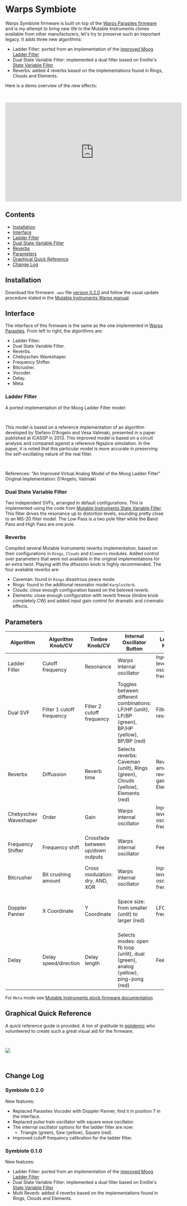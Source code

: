 <!--
.. title: Warps Symbiote
.. slug: warps-symbiote
.. date: 2023-07-02 19:09:09 UTC-05:00
.. tags: mutable instruments, eurorack
.. category: music programming
.. link: 
.. description: 
.. type: text
-->

# Warps Symbiote

Warps Symbiote firmware is built on top of the [Warps Parasites firmware](https://mqtthiqs.github.io/parasites/warps.html) and is my attempt to bring new life to the Mutable Instruments clones available from other manufacturers, let's try to preserve such an important legacy. It adds three new algorithms:

- Ladder Filter: ported from an implementation of the [improved Moog Ladder Filter](https://github.com/ddiakopoulos/MoogLadders/blob/master/src/ImprovedModel.h)
- Dual State Variable Filter: implemented a dual filter based on Emillie's [State Variable Filter](https://github.com/pichenettes/stmlib/blob/e3bd7c9cc00e4364166f9905c0509b6ffd0535ec/dsp/filter.h#L177)
- Reverbs: added 4 reverbs based on the implementations found in Rings, Clouds and Elements.

Here is a demo overview of the new effects:

&nbsp;

<p align="center"><iframe width="560" height="315" src="https://www.youtube.com/embed/FZFHOwKZnD8" title="YouTube video player" frameborder="0" allow="accelerometer; autoplay; clipboard-write; encrypted-media; gyroscope; picture-in-picture; web-share" allowfullscreen></iframe></p>

## Contents

- [Installation](#installation)
- [Interface](#interface)
- [Ladder Filter](#ladder-filter)
- [Dual State Variable Filter](#dual-state-variable-filter)
- [Reverbs](/posts/warps-symbiote#reverbs)
- [Parameters](#parameters)
- [Graphical Quick Reference](#graphical-quick-reference)
- [Change Log](#change-log)

## Installation

Download the firmware `.wav` file [version 0.2.0](https://github.com/leandrob13/eurorack/releases/tag/v0.2.0) and follow the usual update procedure stated in the [Mutable Instruments Warps manual](https://pichenettes.github.io/mutable-instruments-documentation/modules/warps/manual/).

## Interface

The interface of this firmware is the same as the one implemented in [Warps Parasites](https://mqtthiqs.github.io/parasites/warps.html#mode). From left to right, the algorithms are:

- Ladder Filter.
- Dual State Variable Filter.
- Reverbs.
- Chebyschev Waveshaper.
- Frequency Shifter.
- Bitcrusher.
- Vocoder.
- Delay.
- Meta

### Ladder Filter

A ported implementation of the Moog Ladder Filter model:

&nbsp;

This model is based on a reference implementation of an algorithm developed by Stefano D'Angelo and Vesa Valimaki, presented in a paper published at ICASSP in 2013. This improved model is based on a circuit analysis and compared against a reference Ngspice simulation. In the paper, it is noted that this particular model is more accurate in preserving the self-oscillating nature of the real filter.

&nbsp;

References: "An Improved Virtual Analog Model of the Moog Ladder Filter"
Original Implementation: D'Angelo, Valimaki

### Dual State Variable Filter

Two independent SVFs, arranged in default configurations. This is implemented using the code from [Mutable Instruments State Variable Filter](https://github.com/pichenettes/stmlib/blob/e3bd7c9cc00e4364166f9905c0509b6ffd0535ec/dsp/filter.h#L177). This filter drives the resonance up to distortion levels, sounding pretty close to an MS-20 filter model.
The Low Pass is a two pole filter while the Band Pass and High Pass are one pole.

### Reverbs

Compiled several Mutable Instruments reverbs implementation, based on their configurations in `Rings`, `Clouds` and `Elements` modules. Added control over parameters that were not available in the original implementations for an extra twist. Playing with the difussion knob is highly recommended.
The four available reverbs are:

- Caveman: found in `Rings` disastrous peace mode.
- Rings: found in the additional resonator model `KarplusVerb`.
- Clouds: close enough configuration based on the beloved reverb.
- Elements: close enough configuration with reverb freeze (timbre knob completely CW) and added input gain control for dramatic and cinematic effects.

## Parameters

| Algorithm             | Algorithm Knob/CV         | Timbre Knob/CV                    | Internal Oscillator Button                                                                        | Level 1 Knob                            | Level 2 Knob                          | Level 1&2 CV                           | Output 1+2           | Aux                                   |
|-----------------------|---------------------------|-----------------------------------|---------------------------------------------------------------------------------------------------|-----------------------------------------|---------------------------------------|----------------------------------------|----------------------|---------------------------------------|
| Ladder Filter         | Cutoff frequency          | Resonance                         | Warps internal oscillator                                                                         | Input 1 level/ oscillator frequency     | Input 2 level                         | Inputs 1&2 VCA CV control              | Filter summed output | Sum of 1+2 or internal oscillator out |
| Dual SVF              | Filter 1 cutoff frequency | Filter 2 cutoff frequency         | Toggles between different combinations: LP/HP (unlit), LP/BP (green), BP/HP (yellow), BP/BP (red) | Filter 1 resonance                      | Filter 2 resonance                    | Inputs 1&2 VCA CV control              | Filter 1 output      | Filter 2 output                       |
| Reverbs               | Diffussion                | Reverb time                       | Selects reverbs: Caveman (unlit), Rings (green), Clouds (yellow), Elements (red)                  | Reverb amount, reverb gain for Elements | Filter LP filter, feedback for Clouds | Inputs 1&2 VCA CV control              | Left output          | Right output                          |
| Chebyschev Waveshaper | Order                     | Gain                              | Warps internal oscillator                                                                         | Input 1 level/ oscillator frequency     | Input 2 level                         | Inputs 1&2 VCA CV control              | Out                  | Sum of 1+2 or internal oscillator out |
| Frequency Shifter     | Frequency shift           | Crossfade between up/down outputs | Warps internal oscillator                                                                         | Feedback                                | Dry/Wet                               | Feedback and Dry/Wet CV control        | Up                   | Down                                  |
| Bitcrusher            | Bit crushing amount       | Cross modulation: dry, AND, XOR   | Warps internal oscillator                                                                         | Input 1 level/ oscillator frequency     | Input 2 level                         | Inputs 1&2 VCA CV control              | Out                  | Sum of 1+2 or internal oscillator out |
| Doppler Panner        | X Coordinate              | Y Coordinate                      | Space size: from smaller (unlit) to larger (red)                                                  | LFO frequency                           | LFO Amplitude                         | LFO amplitude and frequency CV control | Out                  | Out symmetrical on axis               |
| Delay                 | Delay speed/direction     | Delay length                      | Selects modes: open fb loop (unlit), dual (green), analog (yellow), ping-pong (red)               | Feedback                                | Dry/Wet                               | Feedback and Dry/Wet CV control        | Out 1                | out 2                                 |

For `Meta` mode see [Mutable Instruments stock firmware documentation](https://pichenettes.github.io/mutable-instruments-documentation/modules/warps/manual/)

## Graphical Quick Reference

A quick reference guide is provided. A ton of gratitude to [epijdemic](https://www.reddit.com/user/epijdemic/) who volunteered to create such a great visual aid for the firmware.

&nbsp;

![](/images/warps_symbiote_reference.png#centerme)

&nbsp;

## Change Log

### Symbiote 0.2.0

New features:

- Replaced Parasites Vocoder with Doppler Panner, find it in position 7 in the interface.
- Replaced pulse train oscillator with square wave oscillator.
- The internal oscillator options for the ladder filter are now:
   - Triangle (green), Saw (yellow), Square (red).
- Improved cutoff frequency calibration for the ladder filter.

### Symbiote 0.1.0

New features:

- Ladder Filter: ported from an implementation of the [improved Moog Ladder Filter](https://github.com/ddiakopoulos/MoogLadders/blob/master/src/ImprovedModel.h)
- Dual State Variable Filter: implemented a dual filter based on Emillie's [State Variable Filter](https://github.com/pichenettes/stmlib/blob/e3bd7c9cc00e4364166f9905c0509b6ffd0535ec/dsp/filter.h#L177)
- Multi Reverb: added 4 reverbs based on the implementations found in Rings, Clouds and Elements.
